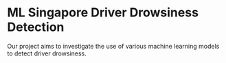 # ML Singapore Driver Drowsiness Detection

Our project aims to investigate the use of various machine learning models to detect driver drowsiness.
